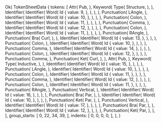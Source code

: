 Ok(
    TokenSheetData {
        tokens: [
            Attr(
                Pub,
            ),
            Keyword(
                Type(
                    Structure,
                ),
            ),
            Identifier(
                Identifier(
                    Word(
                        Id {
                            value: 9,
                        },
                    ),
                ),
            ),
            Punctuation(
                LAngle,
            ),
            Identifier(
                Identifier(
                    Word(
                        Id {
                            value: 10,
                        },
                    ),
                ),
            ),
            Punctuation(
                Colon,
            ),
            Identifier(
                Identifier(
                    Word(
                        Id {
                            value: 11,
                        },
                    ),
                ),
            ),
            Punctuation(
                Comma,
            ),
            Identifier(
                Identifier(
                    Word(
                        Id {
                            value: 12,
                        },
                    ),
                ),
            ),
            Punctuation(
                Colon,
            ),
            Identifier(
                Identifier(
                    Word(
                        Id {
                            value: 11,
                        },
                    ),
                ),
            ),
            Punctuation(
                RAngle,
            ),
            Punctuation(
                Bra(
                    Curl,
                ),
            ),
            Identifier(
                Identifier(
                    Word(
                        Id {
                            value: 13,
                        },
                    ),
                ),
            ),
            Punctuation(
                Colon,
            ),
            Identifier(
                Identifier(
                    Word(
                        Id {
                            value: 10,
                        },
                    ),
                ),
            ),
            Punctuation(
                Comma,
            ),
            Identifier(
                Identifier(
                    Word(
                        Id {
                            value: 14,
                        },
                    ),
                ),
            ),
            Punctuation(
                Colon,
            ),
            Identifier(
                Identifier(
                    Word(
                        Id {
                            value: 12,
                        },
                    ),
                ),
            ),
            Punctuation(
                Comma,
            ),
            Punctuation(
                Ket(
                    Curl,
                ),
            ),
            Attr(
                Pub,
            ),
            Keyword(
                Type(
                    Inductive,
                ),
            ),
            Identifier(
                Identifier(
                    Word(
                        Id {
                            value: 15,
                        },
                    ),
                ),
            ),
            Punctuation(
                LAngle,
            ),
            Identifier(
                Identifier(
                    Word(
                        Id {
                            value: 10,
                        },
                    ),
                ),
            ),
            Punctuation(
                Colon,
            ),
            Identifier(
                Identifier(
                    Word(
                        Id {
                            value: 11,
                        },
                    ),
                ),
            ),
            Punctuation(
                Comma,
            ),
            Identifier(
                Identifier(
                    Word(
                        Id {
                            value: 12,
                        },
                    ),
                ),
            ),
            Punctuation(
                Colon,
            ),
            Identifier(
                Identifier(
                    Word(
                        Id {
                            value: 11,
                        },
                    ),
                ),
            ),
            Punctuation(
                RAngle,
            ),
            Punctuation(
                Vertical,
            ),
            Identifier(
                Identifier(
                    Word(
                        Id {
                            value: 16,
                        },
                    ),
                ),
            ),
            Punctuation(
                Bra(
                    Par,
                ),
            ),
            Identifier(
                Identifier(
                    Word(
                        Id {
                            value: 10,
                        },
                    ),
                ),
            ),
            Punctuation(
                Ket(
                    Par,
                ),
            ),
            Punctuation(
                Vertical,
            ),
            Identifier(
                Identifier(
                    Word(
                        Id {
                            value: 17,
                        },
                    ),
                ),
            ),
            Punctuation(
                Bra(
                    Par,
                ),
            ),
            Identifier(
                Identifier(
                    Word(
                        Id {
                            value: 12,
                        },
                    ),
                ),
            ),
            Punctuation(
                Ket(
                    Par,
                ),
            ),
        ],
        group_starts: [
            0,
            22,
            34,
            39,
        ],
        indents: [
            0,
            0,
            0,
            0,
        ],
    },
)
